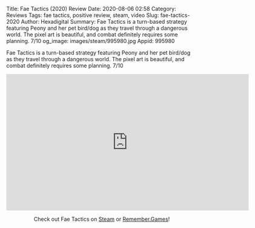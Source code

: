 Title: Fae Tactics (2020) Review
Date: 2020-08-06 02:58
Category: Reviews
Tags: fae tactics, positive review, steam, video
Slug: fae-tactics-2020
Author: Hexadigital
Summary: Fae Tactics is a turn-based strategy featuring Peony and her pet bird/dog as they travel through a dangerous world. The pixel art is beautiful, and combat definitely requires some planning. 7/10
og_image: images/steam/995980.jpg
Appid: 995980

Fae Tactics is a turn-based strategy featuring Peony and her pet bird/dog as they travel through a dangerous world. The pixel art is beautiful, and combat definitely requires some planning. 7/10

<center><iframe src="https://www.youtube.com/embed/QzG9BiauRDQ?feature=oembed" allow="accelerometer; autoplay; encrypted-media; gyroscope; picture-in-picture" width="640" height="360" frameborder="0"></iframe>

Check out Fae Tactics on [Steam](https://store.steampowered.com/app/995980/?curator_clanid=34633900) or [Remember.Games](https://remember.games/game/723/)!</center>
